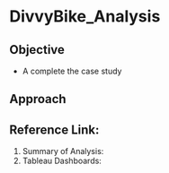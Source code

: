 # DivvyBike_Analysis


## Objective

- A complete the case study


## Approach



## Reference Link:

1. Summary of Analysis:
2. Tableau Dashboards:

